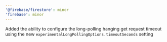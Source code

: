 ```yaml
---
'@firebase/firestore': minor
'firebase': minor
---
```


Added the ability to configure the long-polling hanging get request timeout using the new `experimentalLongPollingOptions.timeoutSeconds` setting
